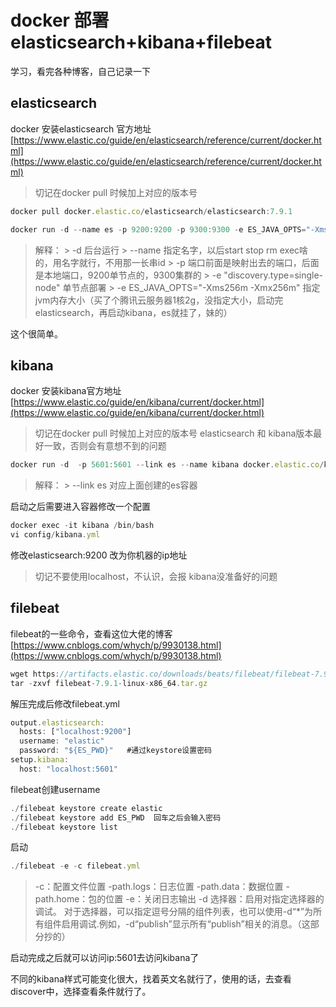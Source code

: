 
# docker 部署 elasticsearch+kibana+filebeat

学习，看完各种博客，自己记录一下

## elasticsearch

docker 安装elasticsearch 官方地址
[https://www.elastic.co/guide/en/elasticsearch/reference/current/docker.html](https://www.elastic.co/guide/en/elasticsearch/reference/current/docker.html)
>切记在docker pull 时候加上对应的版本号
```javascript
docker pull docker.elastic.co/elasticsearch/elasticsearch:7.9.1
```
```javascript
docker run -d --name es -p 9200:9200 -p 9300:9300 -e ES_JAVA_OPTS="-Xms256m -Xmx256m" -e "discovery.type=single-node" docker.elastic.co/elasticsearch/elasticsearch:7.9.1
```
>解释：
	>			-d  	 后台运行
	>			--name		 指定名字，以后start stop rm exec啥的，用名字就行，不用那一长串id
	>			-p 	端口前面是映射出去的端口，后面是本地端口，9200单节点的，9300集群的
	>			-e		 "discovery.type=single-node"  单节点部署
	>			-e 	ES_JAVA_OPTS="-Xms256m -Xmx256m" 指定 jvm内存大小（买了个腾讯云服务器1核2g，没指定大小，启动完elasticsearch，再启动kibana，es就挂了，妹的）

这个很简单。

	
## kibana
docker 安装kibana官方地址
[https://www.elastic.co/guide/en/kibana/current/docker.html](https://www.elastic.co/guide/en/kibana/current/docker.html)
>切记在docker pull 时候加上对应的版本号
>elasticsearch 和 kibana版本最好一致，否则会有意想不到的问题

```javascript
docker run -d  -p 5601:5601 --link es --name kibana docker.elastic.co/kibana/kibana:7.9.1
```
>解释：
	>			--link es   对应上面创建的es容器

启动之后需要进入容器修改一个配置
```javascript
docker exec -it kibana /bin/bash
vi config/kibana.yml
```
修改elasticsearch:9200  改为你机器的ip地址
>切记不要使用localhost，不认识，会报 kibana没准备好的问题

## filebeat

filebeat的一些命令，查看这位大佬的博客
[https://www.cnblogs.com/whych/p/9930138.html](https://www.cnblogs.com/whych/p/9930138.html)

```javascript
wget https://artifacts.elastic.co/downloads/beats/filebeat/filebeat-7.9.1-linux-x86_64.tar.gz
tar -zxvf filebeat-7.9.1-linux-x86_64.tar.gz
```
解压完成后修改filebeat.yml
```javascript
output.elasticsearch:
  hosts: ["localhost:9200"]
  username: "elastic"
  password: "${ES_PWD}"   #通过keystore设置密码
setup.kibana:
  host: "localhost:5601"
```
filebeat创建username
```javascript
./filebeat keystore create elastic
./filebeat keystore add ES_PWD  回车之后会输入密码
./filebeat keystore list
```
启动
```javascript
./filebeat -e -c filebeat.yml
```
>-c：配置文件位置
-path.logs：日志位置
-path.data：数据位置
-path.home：包的位置
-e：关闭日志输出
-d 选择器：启用对指定选择器的调试。 对于选择器，可以指定逗号分隔的组件列表，也可以使用-d“*”为所有组件启用调试.例如，-d“publish”显示所有“publish”相关的消息。（这部分抄的）


启动完成之后就可以访问ip:5601去访问kibana了

不同的kibana样式可能变化很大，找着英文名就行了，使用的话，去查看discover中，选择查看条件就行了。